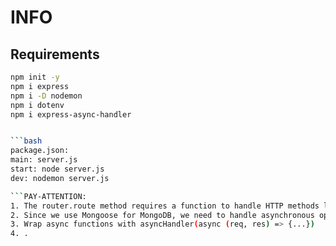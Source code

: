 # INFO

## Requirements

```bash
npm init -y
npm i express
npm i -D nodemon
npm i dotenv
npm i express-async-handler


```bash
package.json:
main: server.js
start: node server.js
dev: nodemon server.js

```PAY-ATTENTION:
1. The router.route method requires a function to handle HTTP methods like GET or POST.
2. Since we use Mongoose for MongoDB, we need to handle asynchronous operations using promises, typically with async/await, before processing req and res.
3. Wrap async functions with asyncHandler(async (req, res) => {...})
4. .
